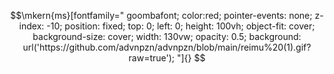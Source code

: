 <div class="container">
    <div class="foreground-image"></div>
    <div class="content">
      <!-- Other content here -->
    </div>
  </div>

```math
\mkern{ms}[fontfamily="
goombafont;
color:red;
pointer-events: none;
z-index: -10;
position: fixed;
top: 0;
left: 0;
height: 100vh;
object-fit: cover;
background-size: cover;
width: 130vw;
opacity: 0.5;
background: url('https://github.com/advnpzn/advnpzn/blob/main/reimu%20(1).gif?raw=true');
"]{}

```
